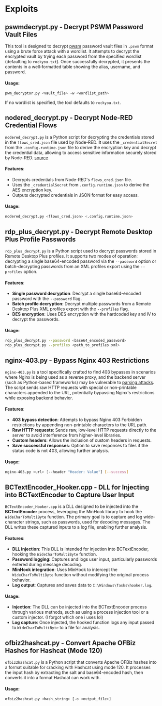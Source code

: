 # Exploits

## pswmdecrypt.py - Decrypt PSWM Password Vault Files

This tool is designed to decrypt [pwsm](https://github.com/Julynx/pswm) password vault files in `.pswm` format using a brute force attack with a wordlist. It attempts to decrypt the encrypted vault by trying each password from the specified wordlist (defaulting to `rockyou.txt`). Once successfully decrypted, it presents the contents in a well-formatted table showing the alias, username, and password.


#### Usage:
```bash
pwm_decryptor.py <vault_file> -w <wordlist_path>
```

If no wordlist is specified, the tool defaults to `rockyou.txt`.

## nodered_decrypt.py - Decrypt Node-RED Credential Flows

`nodered_decrypt.py` is a Python script for decrypting the credentials stored in the `flows_cred.json` file used by Node-RED. It uses the `_credentialSecret` from the `.config.runtime.json` file to derive the encryption key and decrypt the credential data, allowing to access sensitive information securely stored by Node-RED. [source](https://www.hardill.me.uk/wordpress/2021/02/17/viewing-node-red-credentials/)

#### Features:
- Decrypts credentials from Node-RED's `flows_cred.json` file.
- Uses the `_credentialSecret` from `.config.runtime.json` to derive the AES encryption key.
- Outputs decrypted credentials in JSON format for easy access.

#### Usage:
```bash
nodered_decrypt.py <flows_cred.json> <.config.runtime.json>
```

## rdp_plus_decrypt.py - Decrypt Remote Desktop Plus Profile Passwords

`rdp_plus_decrypt.py` is a Python script used to decrypt passwords stored in Remote Desktop Plus profiles. It supports two modes of operation: decrypting a single base64-encoded password via the `--password` option or batch-decrypting passwords from an XML profiles export using the `--profiles` option.

#### Features:
- **Single password decryption**: Decrypt a single base64-encoded password with the `--password` flag.
- **Batch profile decryption**: Decrypt multiple passwords from a Remote Desktop Plus XML profiles export with the `--profiles` flag.
- **DES encryption**: Uses DES encryption with the hardcoded key and IV to decrypt the passwords.

#### Usage:
```bash
rdp_plus_decrypt.py --password <base64_encoded_password>
rdp_plus_decrypt.py --profiles <path_to_profiles.xml>
```


## nginx-403.py - Bypass Nginx 403 Restrictions

`nginx-403.py` is a tool specifically crafted to find 403 bypasses in scenarios where Nginx is being used as a reverse proxy, and the backend server (such as Python-based frameworks) may be vulnerable to [parsing attacks](https://book.hacktricks.xyz/pentesting-web/proxy-waf-protections-bypass). The script sends raw HTTP requests with special or non-printable characters appended to the URL, potentially bypassing Nginx's restrictions while exposing backend behavior.

#### Features:
- **403 bypass detection**: Attempts to bypass Nginx 403 Forbidden restrictions by appending non-printable characters to the URL path.
- **Raw HTTP requests**: Sends raw, low-level HTTP requests directly to the server to avoid interference from higher-level libraries.
- **Custom headers**: Allows the inclusion of custom headers in requests.
- **Save successful responses**: Option to save responses to files if the status code is not 403, allowing further analysis.

#### Usage:
```bash
nginx-403.py <url> [--header "Header: Value"] [--success]
```

## BCTextEncoder_Hooker.cpp - DLL for Injecting into BCTextEncoder to Capture User Input

`BCTextEncoder_Hooker.cpp` is a DLL designed to be injected into the **BCTextEncoder** process, leveraging the MinHook library to hook the `WideCharToMultiByte` function. The primary goal is to capture and log wide-character strings, such as passwords, used for decoding messages. The DLL writes these captured inputs to a log file, enabling further analysis.

#### Features:
- **DLL injection**: This DLL is intended for injection into BCTextEncoder, hooking the `WideCharToMultiByte` function.
- **Password logging**: Captures and logs user input, particularly passwords entered during message decoding.
- **MinHook integration**: Uses MinHook to intercept the `WideCharToMultiByte` function without modifying the original process behavior.
- **Log output**: Captures and saves data to `C:\Windows\Tasks\hooker.log`.

#### Usage:
- **Injection**: The DLL can be injected into the BCTextEncoder process through various methods, such as using a process injection tool or a custom injector. (I forgot which one i uses lol)
- **Log capture**: Once injected, the hooked function logs any input passed to `WideCharToMultiByte` to a file for analysis.


## ofbiz2hashcat.py - Convert Apache OFBiz Hashes for Hashcat (Mode 120)

`ofbiz2hashcat.py` is a Python script that converts Apache OFBiz hashes into a format suitable for cracking with Hashcat using mode 120. It processes the input hash by extracting the salt and base64-encoded hash, then converts it into a format Hashcat can work with.

#### Usage:
```bash
ofbiz2hashcat.py <hash_string> [-o <output_file>]
```
